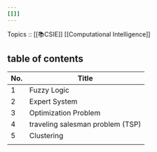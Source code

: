 ```yaml
---
[[]]
---
```

Topics ::  [[📚CSIE]]  [[Computational Intelligence]] 

## table of contents
| No. | Title                            |
| --- | -------------------------------- |
| 1   | Fuzzy Logic                      |
| 2   | Expert System                    |
| 3   | Optimization Problem             |
| 4   | traveling salesman problem (TSP) |
| 5   | Clustering                       |
|     |                                  |

